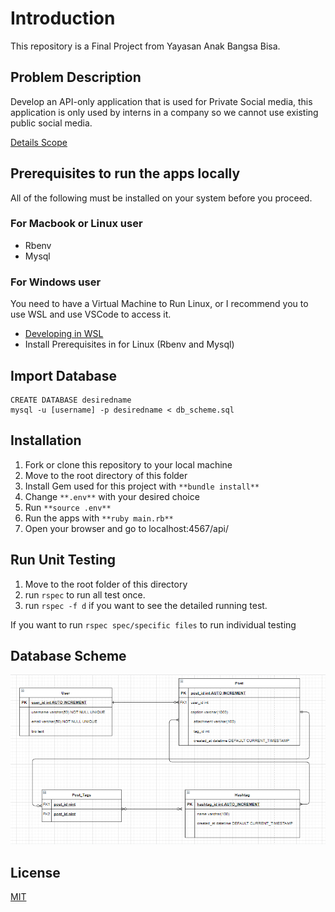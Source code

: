 # Introduction

This repository is a Final Project from Yayasan Anak Bangsa Bisa.

## Problem Description
Develop an API-only application that is used for Private Social media, this application is only used by interns in a company so we cannot use existing public social media. 

[Details Scope](scope.md)


## Prerequisites to run the apps locally
All of the following must be installed on your system before you proceed.
### For Macbook or Linux user
- Rbenv
- Mysql

### For Windows user
You need to have a Virtual Machine to Run Linux, or I recommend you to use WSL and use VSCode to access it. 
- [Developing in WSL](https://code.visualstudio.com/docs/remote/wsl)
- Install Prerequisites in for Linux (Rbenv and Mysql)


## Import Database 
```
CREATE DATABASE desiredname
mysql -u [username] -p desiredname < db_scheme.sql
```

## Installation 
1. Fork or clone this repository to your local machine
2. Move to the root directory of this folder
3. Install Gem used for this project with ```**bundle install**```
4. Change ```**.env**``` with your desired choice
5. Run ```**source .env**```
6. Run the apps with ```**ruby main.rb**```
7. Open your browser and go to localhost:4567/api/

## Run Unit Testing
1. Move to the root folder of this directory
2. run ```rspec``` to run all test once.
3. run ```rspec -f d``` if you want to see the detailed running test.

If you want to run ```rspec spec/specific files``` to run individual testing

## Database Scheme
![Image of DB Scheme](Scheme_ERD.png)

## License
[MIT](https://choosealicense.com/licenses/mit/)